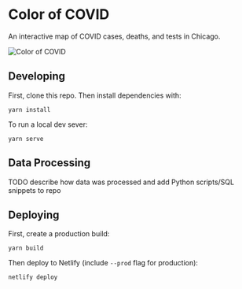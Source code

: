 # Color of COVID

An interactive map of COVID cases, deaths, and tests in Chicago.

![Color of COVID](https://raw.githubusercontent.com/rbrtmrtn/color-of-covid/master/screenshot.png)

## Developing

First, clone this repo. Then install dependencies with:

```
yarn install
```

To run a local dev sever:

```
yarn serve
```

## Data Processing

TODO describe how data was processed and add Python scripts/SQL snippets to
repo

## Deploying

First, create a production build:

```
yarn build
```

Then deploy to Netlify (include `--prod` flag for production):

```
netlify deploy
```
